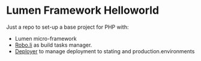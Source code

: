 Lumen Framework Helloworld
===

Just a repo to set-up a base project for PHP with:
- Lumen micro-framework
- [Robo.li](https://robo.li/) as build tasks manager.
- [Deployer](https://deployer.org/) to manage deployment to stating and production.environments
